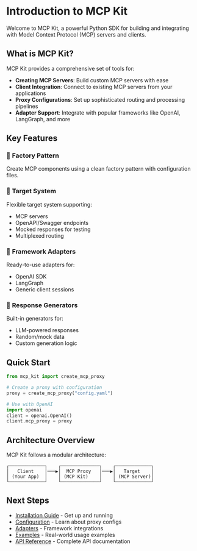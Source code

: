 # Introduction to MCP Kit

Welcome to MCP Kit, a powerful Python SDK for building and integrating with Model Context Protocol (MCP) servers and clients.

## What is MCP Kit?

MCP Kit provides a comprehensive set of tools for:

- **Creating MCP Servers**: Build custom MCP servers with ease
- **Client Integration**: Connect to existing MCP servers from your applications  
- **Proxy Configurations**: Set up sophisticated routing and processing pipelines
- **Adapter Support**: Integrate with popular frameworks like OpenAI, LangGraph, and more

## Key Features

### 🔧 **Factory Pattern**
Create MCP components using a clean factory pattern with configuration files.

### 🎯 **Target System**
Flexible target system supporting:
- MCP servers
- OpenAPI/Swagger endpoints  
- Mocked responses for testing
- Multiplexed routing

### 🔌 **Framework Adapters**
Ready-to-use adapters for:
- OpenAI SDK
- LangGraph
- Generic client sessions

### 🎲 **Response Generators**
Built-in generators for:
- LLM-powered responses
- Random/mock data
- Custom generation logic

## Quick Start

```python
from mcp_kit import create_mcp_proxy

# Create a proxy with configuration
proxy = create_mcp_proxy("config.yaml")

# Use with OpenAI
import openai
client = openai.OpenAI()
client.mcp_proxy = proxy
```

## Architecture Overview

MCP Kit follows a modular architecture:

```
┌─────────────┐    ┌──────────────┐    ┌─────────────┐
│   Client    │───▶│  MCP Proxy   │───▶│   Target    │
│ (Your App)  │    │ (MCP Kit)    │    │ (MCP Server)│
└─────────────┘    └──────────────┘    └─────────────┘
```

## Next Steps

- [Installation Guide](./installation.md) - Get up and running
- [Configuration](./configuration.md) - Learn about proxy configs
- [Adapters](./adapters.md) - Framework integrations  
- [Examples](./examples.md) - Real-world usage examples
- [API Reference](../python-sdk/reference/) - Complete API documentation

